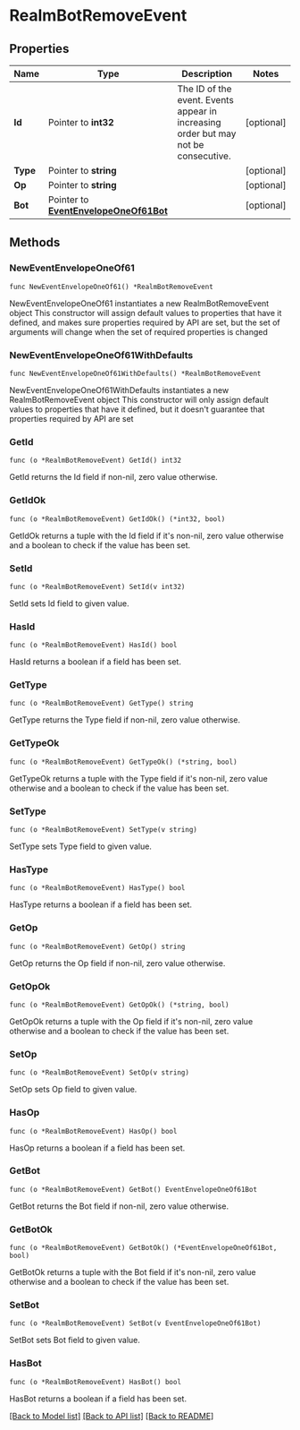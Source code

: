 # RealmBotRemoveEvent

## Properties

Name | Type | Description | Notes
------------ | ------------- | ------------- | -------------
**Id** | Pointer to **int32** | The ID of the event. Events appear in increasing order but may not be consecutive.  | [optional] 
**Type** | Pointer to **string** |  | [optional] 
**Op** | Pointer to **string** |  | [optional] 
**Bot** | Pointer to [**EventEnvelopeOneOf61Bot**](EventEnvelopeOneOf61Bot.md) |  | [optional] 

## Methods

### NewEventEnvelopeOneOf61

`func NewEventEnvelopeOneOf61() *RealmBotRemoveEvent`

NewEventEnvelopeOneOf61 instantiates a new RealmBotRemoveEvent object
This constructor will assign default values to properties that have it defined,
and makes sure properties required by API are set, but the set of arguments
will change when the set of required properties is changed

### NewEventEnvelopeOneOf61WithDefaults

`func NewEventEnvelopeOneOf61WithDefaults() *RealmBotRemoveEvent`

NewEventEnvelopeOneOf61WithDefaults instantiates a new RealmBotRemoveEvent object
This constructor will only assign default values to properties that have it defined,
but it doesn't guarantee that properties required by API are set

### GetId

`func (o *RealmBotRemoveEvent) GetId() int32`

GetId returns the Id field if non-nil, zero value otherwise.

### GetIdOk

`func (o *RealmBotRemoveEvent) GetIdOk() (*int32, bool)`

GetIdOk returns a tuple with the Id field if it's non-nil, zero value otherwise
and a boolean to check if the value has been set.

### SetId

`func (o *RealmBotRemoveEvent) SetId(v int32)`

SetId sets Id field to given value.

### HasId

`func (o *RealmBotRemoveEvent) HasId() bool`

HasId returns a boolean if a field has been set.

### GetType

`func (o *RealmBotRemoveEvent) GetType() string`

GetType returns the Type field if non-nil, zero value otherwise.

### GetTypeOk

`func (o *RealmBotRemoveEvent) GetTypeOk() (*string, bool)`

GetTypeOk returns a tuple with the Type field if it's non-nil, zero value otherwise
and a boolean to check if the value has been set.

### SetType

`func (o *RealmBotRemoveEvent) SetType(v string)`

SetType sets Type field to given value.

### HasType

`func (o *RealmBotRemoveEvent) HasType() bool`

HasType returns a boolean if a field has been set.

### GetOp

`func (o *RealmBotRemoveEvent) GetOp() string`

GetOp returns the Op field if non-nil, zero value otherwise.

### GetOpOk

`func (o *RealmBotRemoveEvent) GetOpOk() (*string, bool)`

GetOpOk returns a tuple with the Op field if it's non-nil, zero value otherwise
and a boolean to check if the value has been set.

### SetOp

`func (o *RealmBotRemoveEvent) SetOp(v string)`

SetOp sets Op field to given value.

### HasOp

`func (o *RealmBotRemoveEvent) HasOp() bool`

HasOp returns a boolean if a field has been set.

### GetBot

`func (o *RealmBotRemoveEvent) GetBot() EventEnvelopeOneOf61Bot`

GetBot returns the Bot field if non-nil, zero value otherwise.

### GetBotOk

`func (o *RealmBotRemoveEvent) GetBotOk() (*EventEnvelopeOneOf61Bot, bool)`

GetBotOk returns a tuple with the Bot field if it's non-nil, zero value otherwise
and a boolean to check if the value has been set.

### SetBot

`func (o *RealmBotRemoveEvent) SetBot(v EventEnvelopeOneOf61Bot)`

SetBot sets Bot field to given value.

### HasBot

`func (o *RealmBotRemoveEvent) HasBot() bool`

HasBot returns a boolean if a field has been set.


[[Back to Model list]](../README.md#documentation-for-models) [[Back to API list]](../README.md#documentation-for-api-endpoints) [[Back to README]](../README.md)


